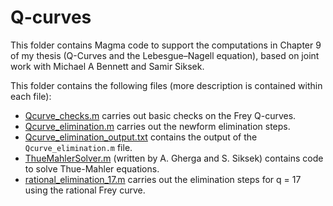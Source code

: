 # Q-curves

This folder contains Magma code to support the computations in Chapter 9 of my thesis (Q-Curves and the Lebesgue–Nagell equation), based on joint work with Michael A Bennett and Samir Siksek.

This folder contains the following files (more description is contained within each file):

- [Qcurve_checks.m](Qcurve_checks.m) carries out basic checks on the Frey Q-curves.
- [Qcurve_elimination.m](Qcurve_elimination.m) carries out the newform elimination steps.
- [Qcurve_elimination_output.txt](Qcurve_elimination_output.txt) contains the output of the `Qcurve_elimination.m` file.
- [ThueMahlerSolver.m](ThueMahlerSolver.m) (written by A. Gherga and S. Siksek) contains code to solve Thue-Mahler equations.
- [rational_elimination_17.m](rational_elimination_17.m) carries out the elimination steps for q = 17 using the rational Frey curve.
